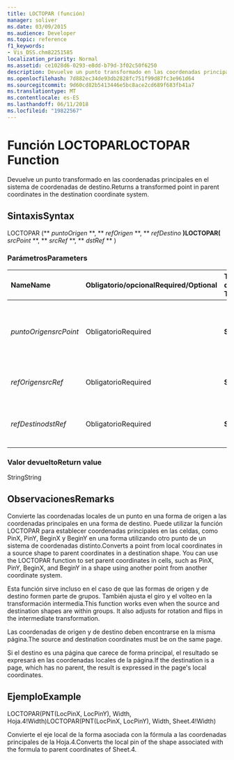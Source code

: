 ```yaml
---
title: LOCTOPAR (función)
manager: soliver
ms.date: 03/09/2015
ms.audience: Developer
ms.topic: reference
f1_keywords:
- Vis_DSS.chm82251585
localization_priority: Normal
ms.assetid: ce1028d6-0293-e8dd-b79d-3f02c50f6250
description: Devuelve un punto transformado en las coordenadas principales en el sistema de coordenadas de destino.
ms.openlocfilehash: 7d882ec34de93db2828fc751f99d87fc3e961d64
ms.sourcegitcommit: 9d60cd82b5413446e5bc8ace2cd689f683fb41a7
ms.translationtype: MT
ms.contentlocale: es-ES
ms.lasthandoff: 06/11/2018
ms.locfileid: "19822567"
---
```

# <a name="loctopar-function"></a><span data-ttu-id="fe51a-103">Función LOCTOPAR</span><span class="sxs-lookup"><span data-stu-id="fe51a-103">LOCTOPAR Function</span></span>

<span data-ttu-id="fe51a-104">Devuelve un punto transformado en las coordenadas principales en el sistema de coordenadas de destino.</span><span class="sxs-lookup"><span data-stu-id="fe51a-104">Returns a transformed point in parent coordinates in the destination coordinate system.</span></span>
  
## <a name="syntax"></a><span data-ttu-id="fe51a-105">Sintaxis</span><span class="sxs-lookup"><span data-stu-id="fe51a-105">Syntax</span></span>

<span data-ttu-id="fe51a-106">LOCTOPAR (** *puntoOrigen* **, ** *refOrigen* **, ** *refDestino* **)</span><span class="sxs-lookup"><span data-stu-id="fe51a-106">LOCTOPAR(** *srcPoint* **, ** *srcRef* **, ** *dstRef* ** )</span></span> 
  
### <a name="parameters"></a><span data-ttu-id="fe51a-107">Parámetros</span><span class="sxs-lookup"><span data-stu-id="fe51a-107">Parameters</span></span>

|<span data-ttu-id="fe51a-108">**Name**</span><span class="sxs-lookup"><span data-stu-id="fe51a-108">**Name**</span></span>|<span data-ttu-id="fe51a-109">**Obligatorio/opcional**</span><span class="sxs-lookup"><span data-stu-id="fe51a-109">**Required/Optional**</span></span>|<span data-ttu-id="fe51a-110">**Tipo de datos**</span><span class="sxs-lookup"><span data-stu-id="fe51a-110">**Data Type**</span></span>|<span data-ttu-id="fe51a-111">**Descripción**</span><span class="sxs-lookup"><span data-stu-id="fe51a-111">**Description**</span></span>|
|:-----|:-----|:-----|:-----|
| <span data-ttu-id="fe51a-112">_puntoOrigen_</span><span class="sxs-lookup"><span data-stu-id="fe51a-112">_srcPoint_</span></span> <br/> |<span data-ttu-id="fe51a-113">Obligatorio</span><span class="sxs-lookup"><span data-stu-id="fe51a-113">Required</span></span>  <br/> |<span data-ttu-id="fe51a-114">**String**</span><span class="sxs-lookup"><span data-stu-id="fe51a-114">**String**</span></span> <br/> | <span data-ttu-id="fe51a-115">Punto del sistema de coordenadas de origen, en las coordenadas locales.</span><span class="sxs-lookup"><span data-stu-id="fe51a-115">A point in local coordinates in the source coordinate system.</span></span>  <br/> |
| <span data-ttu-id="fe51a-116">_refOrigen_</span><span class="sxs-lookup"><span data-stu-id="fe51a-116">_srcRef_</span></span> <br/> |<span data-ttu-id="fe51a-117">Obligatorio</span><span class="sxs-lookup"><span data-stu-id="fe51a-117">Required</span></span>  <br/> |<span data-ttu-id="fe51a-118">**String**</span><span class="sxs-lookup"><span data-stu-id="fe51a-118">**String**</span></span> <br/> | <span data-ttu-id="fe51a-119">Referencia a una celda en el objeto de origen.</span><span class="sxs-lookup"><span data-stu-id="fe51a-119">A reference to a cell in the source object.</span></span>  <br/> |
| <span data-ttu-id="fe51a-120">_refDestino_</span><span class="sxs-lookup"><span data-stu-id="fe51a-120">_dstRef_</span></span> <br/> |<span data-ttu-id="fe51a-121">Obligatorio</span><span class="sxs-lookup"><span data-stu-id="fe51a-121">Required</span></span>  <br/> |<span data-ttu-id="fe51a-122">**String**</span><span class="sxs-lookup"><span data-stu-id="fe51a-122">**String**</span></span> <br/> | <span data-ttu-id="fe51a-123">Referencia a una celda en el objeto de destino.</span><span class="sxs-lookup"><span data-stu-id="fe51a-123">A reference to a cell in the destination object.</span></span>  <br/> |
   
### <a name="return-value"></a><span data-ttu-id="fe51a-124">Valor devuelto</span><span class="sxs-lookup"><span data-stu-id="fe51a-124">Return value</span></span>

<span data-ttu-id="fe51a-125">String</span><span class="sxs-lookup"><span data-stu-id="fe51a-125">String</span></span>
  
## <a name="remarks"></a><span data-ttu-id="fe51a-126">Observaciones</span><span class="sxs-lookup"><span data-stu-id="fe51a-126">Remarks</span></span>

<span data-ttu-id="fe51a-p101">Convierte las coordenadas locales de un punto en una forma de origen a las coordenadas principales en una forma de destino. Puede utilizar la función LOCTOPAR para establecer coordenadas principales en las celdas, como PinX, PinY, BeginX y BeginY en una forma utilizando otro punto de un sistema de coordenadas distinto.</span><span class="sxs-lookup"><span data-stu-id="fe51a-p101">Converts a point from local coordinates in a source shape to parent coordinates in a destination shape. You can use the LOCTOPAR function to set parent coordinates in cells, such as PinX, PinY, BeginX, and BeginY in a shape using another point from another coordinate system.</span></span> 
  
<span data-ttu-id="fe51a-p102">Esta función sirve incluso en el caso de que las formas de origen y de destino formen parte de grupos. También ajusta el giro y el volteo en la transformación intermedia.</span><span class="sxs-lookup"><span data-stu-id="fe51a-p102">This function works even when the source and destination shapes are within groups. It also adjusts for rotation and flips in the intermediate transformation.</span></span> 
  
<span data-ttu-id="fe51a-131">Las coordenadas de origen y de destino deben encontrarse en la misma página.</span><span class="sxs-lookup"><span data-stu-id="fe51a-131">The source and destination coordinates must be on the same page.</span></span> 
  
<span data-ttu-id="fe51a-132">Si el destino es una página que carece de forma principal, el resultado se expresará en las coordenadas locales de la página.</span><span class="sxs-lookup"><span data-stu-id="fe51a-132">If the destination is a page, which has no parent, the result is expressed in the page's local coordinates.</span></span> 
  
## <a name="example"></a><span data-ttu-id="fe51a-133">Ejemplo</span><span class="sxs-lookup"><span data-stu-id="fe51a-133">Example</span></span>

<span data-ttu-id="fe51a-134">LOCTOPAR(PNT(LocPinX, LocPinY), Width, Hoja.4!Width)</span><span class="sxs-lookup"><span data-stu-id="fe51a-134">LOCTOPAR(PNT(LocPinX, LocPinY), Width, Sheet.4!Width)</span></span> 
  
<span data-ttu-id="fe51a-135">Convierte el eje local de la forma asociada con la fórmula a las coordenadas principales de la Hoja.4.</span><span class="sxs-lookup"><span data-stu-id="fe51a-135">Converts the local pin of the shape associated with the formula to parent coordinates of Sheet.4.</span></span> 
  

